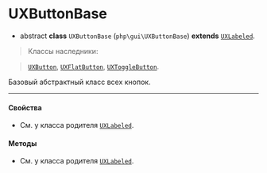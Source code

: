 # UXButtonBase

- abstract **class** `UXButtonBase` (`php\gui\UXButtonBase`) **extends** [`UXLabeled`](UXLabeled).

> Классы наследники:

> [`UXButton`](UXButton), [`UXFlatButton`](UXFlatButton), [`UXToggleButton`](UXToggleButton).

Базовый абстрактный класс всех кнопок.

---

#### Свойства
- См. у класса родителя [`UXLabeled`](UXLabeled).

#### Методы
- См. у класса родителя [`UXLabeled`](UXLabeled).
